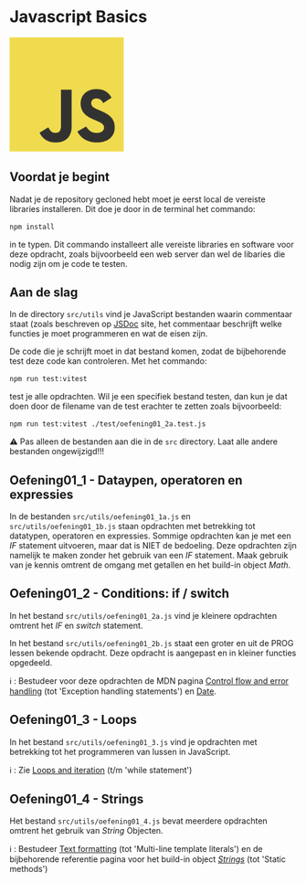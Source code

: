 # Javascript Basics

<img src="./assets/JavaScript-logo.png" alt="JS Logo" width="200px" height="200px">

## Voordat je begint

Nadat je de repository gecloned hebt moet je eerst local de vereiste libraries installeren.
Dit doe je door in de terminal het commando:

```bash
npm install
```

in te typen. Dit commando installeert alle vereiste libraries en software voor deze opdracht, zoals bijvoorbeeld een web server dan wel de libaries die nodig zijn om je code te testen.

## Aan de slag

In de directory `src/utils` vind je JavaScript bestanden waarin commentaar staat (zoals beschreven op [JSDoc](https://jsdoc.app/) site, het commentaar beschrijft welke functies je moet programmeren en wat de eisen zijn.

De code die je schrijft moet in dat bestand komen, zodat de bijbehorende test deze code kan controleren.
Met het commando:

```bash
npm run test:vitest
```

test je alle opdrachten.
Wil je een specifiek bestand testen, dan kun je dat doen door de filename van de test erachter te zetten zoals bijvoorbeeld:

```bash
npm run test:vitest ./test/oefening01_2a.test.js
```

:warning: Pas alleen de bestanden aan die in de `src` directory. Laat alle andere bestanden ongewijzigd!!!

## Oefening01_1 - Dataypen, operatoren en expressies

In de bestanden `src/utils/oefening01_1a.js` en `src/utils/oefening01_1b.js` staan opdrachten met betrekking tot datatypen, operatoren en expressies. Sommige opdrachten kan je met een *IF* statement uitvoeren, maar dat is NIET de bedoeling. Deze opdrachten zijn namelijk te maken zonder het gebruik van een *IF* statement. Maak gebruik van je kennis omtrent de omgang met getallen en het build-in object *Math*.

## Oefening01_2 - Conditions: if / switch

In het bestand `src/utils/oefening01_2a.js` vind je kleinere opdrachten omtrent het *IF* en *switch* statement.

In het bestand `src/utils/oefening01_2b.js` staat een groter en uit de PROG lessen bekende opdracht. Deze opdracht is aangepast en in kleiner functies opgedeeld.

:information_source: : Bestudeer voor deze opdrachten de MDN pagina [Control flow and error handling](https://developer.mozilla.org/en-US/docs/Web/JavaScript/Guide/Control_flow_and_error_handling) (tot 'Exception handling statements') en [Date](https://developer.mozilla.org/en-US/docs/Web/JavaScript/Reference/Global_Objects/Date).

## Oefening01_3 - Loops

In het bestand `src/utils/oefening01_3.js` vind je opdrachten met betrekking tot het programmeren van lussen in JavaScript.

:information_source: : Zie [Loops and iteration](https://developer.mozilla.org/en-US/docs/Web/JavaScript/Guide/Loops_and_iteration) (t/m 'while statement')

## Oefening01_4 - Strings

Het bestand `src/utils/oefening01_4.js` bevat meerdere opdrachten omtrent het gebruik van *String* Objecten.

:information_source: : Bestudeer [Text formatting](https://developer.mozilla.org/en-US/docs/Web/JavaScript/Guide/Text_formatting) (tot 'Multi-line template literals') en de bijbehorende referentie pagina voor het build-in object [*Strings*](https://developer.mozilla.org/en-US/docs/Web/JavaScript/Reference/Global_Objects/String) (tot 'Static methods')

